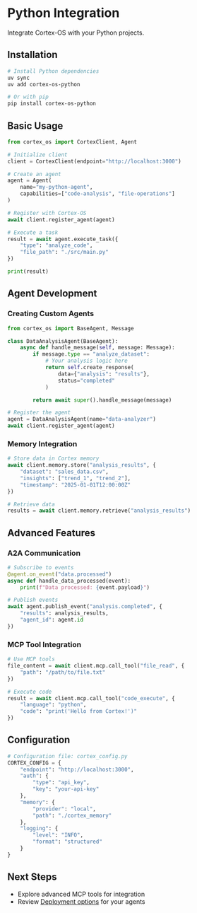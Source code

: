 # Python Integration

Integrate Cortex-OS with your Python projects.

## Installation

```bash
# Install Python dependencies
uv sync
uv add cortex-os-python

# Or with pip
pip install cortex-os-python
```

## Basic Usage

```python
from cortex_os import CortexClient, Agent

# Initialize client
client = CortexClient(endpoint="http://localhost:3000")

# Create an agent
agent = Agent(
    name="my-python-agent",
    capabilities=["code-analysis", "file-operations"]
)

# Register with Cortex-OS
await client.register_agent(agent)

# Execute a task
result = await agent.execute_task({
    "type": "analyze_code",
    "file_path": "./src/main.py"
})

print(result)
```

## Agent Development

### Creating Custom Agents

```python
from cortex_os import BaseAgent, Message

class DataAnalysisAgent(BaseAgent):
    async def handle_message(self, message: Message):
        if message.type == "analyze_dataset":
            # Your analysis logic here
            return self.create_response(
                data={"analysis": "results"},
                status="completed"
            )

        return await super().handle_message(message)

# Register the agent
agent = DataAnalysisAgent(name="data-analyzer")
await client.register_agent(agent)
```

### Memory Integration

```python
# Store data in Cortex memory
await client.memory.store("analysis_results", {
    "dataset": "sales_data.csv",
    "insights": ["trend_1", "trend_2"],
    "timestamp": "2025-01-01T12:00:00Z"
})

# Retrieve data
results = await client.memory.retrieve("analysis_results")
```

## Advanced Features

### A2A Communication

```python
# Subscribe to events
@agent.on_event("data.processed")
async def handle_data_processed(event):
    print(f"Data processed: {event.payload}")

# Publish events
await agent.publish_event("analysis.completed", {
    "results": analysis_results,
    "agent_id": agent.id
})
```

### MCP Tool Integration

```python
# Use MCP tools
file_content = await client.mcp.call_tool("file_read", {
    "path": "/path/to/file.txt"
})

# Execute code
result = await client.mcp.call_tool("code_execute", {
    "language": "python",
    "code": "print('Hello from Cortex!')"
})
```

## Configuration

```python
# Configuration file: cortex_config.py
CORTEX_CONFIG = {
    "endpoint": "http://localhost:3000",
    "auth": {
        "type": "api_key",
        "key": "your-api-key"
    },
    "memory": {
        "provider": "local",
        "path": "./cortex_memory"
    },
    "logging": {
        "level": "INFO",
        "format": "structured"
    }
}
```

## Next Steps

- Explore advanced MCP tools for integration
- Review [Deployment options](../getting-started/installation) for your agents
